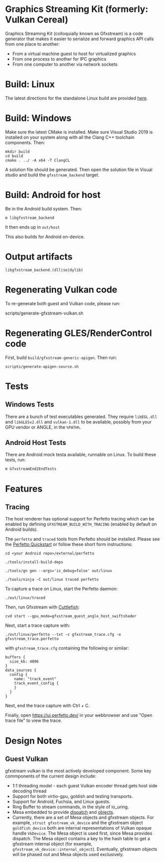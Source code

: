 # Graphics Streaming Kit (formerly: Vulkan Cereal)

Graphics Streaming Kit (colloquially known as Gfxstream) is a code generator
that makes it easier to serialize and forward graphics API calls from one place
to another:

-   From a virtual machine guest to host for virtualized graphics
-   From one process to another for IPC graphics
-   From one computer to another via network sockets

# Build: Linux

The latest directions for the standalone Linux build are provided
[here](https://crosvm.dev/book/appendix/rutabaga_gfx.html).

# Build: Windows

Make sure the latest CMake is installed. Make sure Visual Studio 2019 is
installed on your system along with all the Clang C++ toolchain components.
Then:

```
mkdir build
cd build
cmake . ../ -A x64 -T ClangCL
```

A solution file should be generated. Then open the solution file in Visual
studio and build the `gfxstream_backend` target.

# Build: Android for host

Be in the Android build system. Then:

```
m libgfxstream_backend
```

It then ends up in `out/host`

This also builds for Android on-device.

# Output artifacts

```
libgfxstream_backend.(dll|so|dylib)
```

# Regenerating Vulkan code

To re-generate both guest and Vulkan code, please run:

scripts/generate-gfxstream-vulkan.sh

# Regenerating GLES/RenderControl code

First, build `build/gfxstream-generic-apigen`. Then run:

```
scripts/generate-apigen-source.sh
```

# Tests

## Windows Tests

There are a bunch of test executables generated. They require `libEGL.dll` and
`libGLESv2.dll` and `vulkan-1.dll` to be available, possibly from your GPU
vendor or ANGLE, in the `%PATH%`.

## Android Host Tests

There are Android mock testa available, runnable on Linux. To build these tests,
run:

```
m GfxstreamEnd2EndTests
```

# Features

## Tracing

The host renderer has optional support for Perfetto tracing which can be enabled
by defining `GFXSTREAM_BUILD_WITH_TRACING` (enabled by default on Android
builds).

The `perfetto` and `traced` tools from Perfetto should be installed. Please see
the [Perfetto Quickstart](https://perfetto.dev/docs/quickstart/linux-tracing) or
follow these short form instructions:

```
cd <your Android repo>/external/perfetto

./tools/install-build-deps

./tools/gn gen --args='is_debug=false' out/linux

./tools/ninja -C out/linux traced perfetto
```

To capture a trace on Linux, start the Perfetto daemon:

```
./out/linux/traced
```

Then, run Gfxstream with
[Cuttlefish](https://source.android.com/docs/devices/cuttlefish):

```
cvd start --gpu_mode=gfxstream_guest_angle_host_swiftshader
```

Next, start a trace capture with:

```
./out/linux/perfetto --txt -c gfxstream_trace.cfg -o gfxstream_trace.perfetto
```

with `gfxstream_trace.cfg` containing the following or similar:

```
buffers {
  size_kb: 4096
}
data_sources {
  config {
    name: "track_event"
    track_event_config {
    }
  }
}
```

Next, end the trace capture with Ctrl + C.

Finally, open https://ui.perfetto.dev/ in your webbrowser and use "Open trace
file" to view the trace.

# Design Notes

## Guest Vulkan

gfxstream vulkan is the most actively developed component. Some key commponents
of the current design include:

-   1:1 threading model - each guest Vulkan encoder thread gets host side
    decoding thread
-   Support for both virtio-gpu, goldish and testing transports.
-   Support for Android, Fuchsia, and Linux guests.
-   Ring Buffer to stream commands, in the style of io_uring.
-   Mesa embedded to provide
    [dispatch](https://gitlab.freedesktop.org/mesa/mesa/-/blob/main/docs/vulkan/dispatch.rst)
    and
    [objects](https://gitlab.freedesktop.org/mesa/mesa/-/blob/main/docs/vulkan/base-objs.rst).
-   Currently, there are a set of Mesa objects and gfxstream objects. For
    example, `struct gfxstream_vk_device` and the gfxstream object
    `goldfish_device` both are internal representations of Vulkan opaque handle
    `VkDevice`. The Mesa object is used first, since Mesa provides dispatch. The
    Mesa object contains a key to the hash table to get a gfxstream internal
    object (for example, `gfxstream_vk_device::internal_object`). Eventually,
    gfxstream objects will be phased out and Mesa objects used exclusively.
